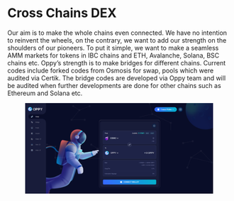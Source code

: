 # Cross Chains DEX

Our aim is to make the whole chains even connected. We have no intention to reinvent the wheels, on the contrary, we want to add our strength on the shoulders of our pioneers. To put it simple, we want to make a seamless AMM markets for tokens in IBC chains and ETH, Avalanche, Solana, BSC chains etc. Oppy’s strength is to make bridges for different chains. Current codes include forked codes from Osmosis for swap, pools which were audited via Certik. The bridge codes are developed via Oppy team and will be audited when further developments are done for other chains such as Ethereum and Solana etc.

<figure><img src="../../../.gitbook/assets/Picture1.png" alt=""><figcaption></figcaption></figure>





